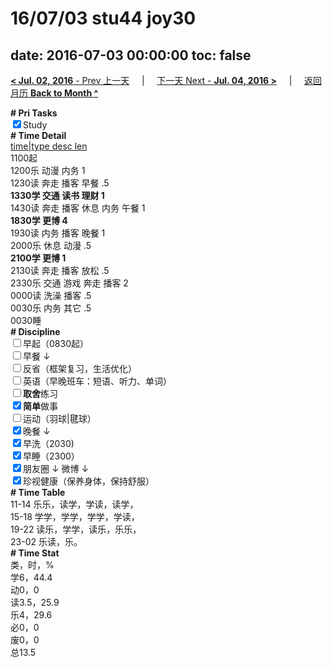# 16/07/03 stu44 joy30

date: 2016-07-03 00:00:00
toc: false
---
[**< Jul. 02, 2016** - Prev 上一天](/lifelogs/2016/07/d02.html) &nbsp; &nbsp; | &nbsp; &nbsp; [下一天 Next - **Jul. 04, 2016 >**](/lifelogs/2016/07/d04.html) &nbsp; &nbsp; |  &nbsp; &nbsp; [返回月历 **Back to Month ^**](/lifelogs/2016/07/index.html)
<br/><div><b># Pri Tasks</b></div><div><input checked="true" type="checkbox"/>Study</div><div><b># Time Detail</b></div><div><u>time|type desc len</u></div><div>1100起</div><div>1200乐 动漫 内务 1</div><div>1230读 奔走 播客 早餐 .5</div><div><b>1330学 交通 读书 理财 1</b></div><div>1430读 奔走 播客 休息 内务 午餐 1</div><div><b>1830学 更博 4</b></div><div>1930读 内务 播客 晚餐 1</div><div>2000乐 休息 动漫 .5</div><div><b>2100学 更博 1</b></div><div>2130读 奔走 播客 放松 .5</div><div>2330乐 交通 游戏 奔走 播客 2</div><div>0000读 洗澡 播客 .5</div><div>0030乐 内务 其它 .5</div><div>0030睡</div><div><b># Discipline</b></div><div><input type="checkbox"/>早起（0830起）</div><div><input type="checkbox"/>早餐 ↓</div><div><input type="checkbox"/>反省（框架复习，生活优化）</div><div><input type="checkbox"/>英语（早晚班车：短语、听力、单词）</div><div><input type="checkbox"/><b>取舍</b>练习</div><div><input checked="true" type="checkbox"/><b>简单</b>做事</div><div><input type="checkbox"/>运动（羽球|毽球）</div><div><input checked="true" type="checkbox"/>晚餐 ↓</div><div><input checked="true" type="checkbox"/>早洗（2030)</div><div><input checked="true" type="checkbox"/>早睡（2300）</div><div><input checked="true" type="checkbox"/>朋友圈 ↓ 微博 ↓</div><div><input checked="true" type="checkbox"/>珍视健康（保养身体，保持舒服）</div><div><b># Time Table</b></div><div>11-14 乐乐，读学，学读，读学，</div><div>15-18 学学，学学，学学，学读，</div><div>19-22 读乐，学学，读乐，乐乐，</div><div>23-02 乐读，乐。</div><div><b># Time Stat</b></div><div>类，时，%</div><div>学6，44.4</div><div>动0，0</div><div>读3.5，25.9</div><div>乐4，29.6</div><div>必0，0</div><div>废0，0</div><div>总13.5</div>
